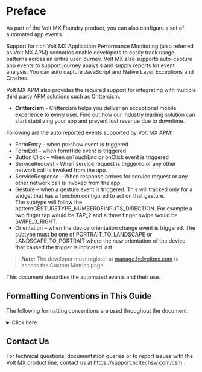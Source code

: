 # Preface

As part of the Volt MX Foundry product, you can also configure a set of automated app events.

Support for rich Volt MX Application Performance Monitoring (also referred as Volt MX APM) scenarios enable developers to easily track usage patterns across an entire user journey. Volt MX also supports auto-capture app events to support journey analysis and supply reports for event analysis. You can auto capture JavaScript and Native Layer Exceptions and Crashes.

Volt MX APM also provides the required support for integrating with multiple third party APM solutions such as Crittercism.

*   **Crittercism** - Crittercism helps you deliver an exceptional mobile experience to every user. Find out how our industry leading solution can start stabilizing your app and prevent lost revenue due to downtime.

Following are the auto reported events supported by Volt MX APM:

*   FormEntry – when preshow event is triggered
*   FormExit – when formHide event is triggered
*   Button Click – when onTouchEnd or onClick event is triggered
*   ServiceRequest - When service request is triggered or any other network call is invoked from the app.
*   ServiceResponse – When response arrives for service request or any other network call is invoked from the app.
*   Gesture – <span></span> when a gesture event is triggered. This will tracked only for a widget that has a function configured to act on that gesture.  
    The subtype will follow the patternGESTURETYPE_NUMBEROFINPUTS_DIRECTION. For example a two finger tap would be TAP_2 and a three finger swipe would be SWIPE_3_RIGHT.
*   Orientation – when the device orientation change event is triggered. The subtype must be one of PORTRAIT_TO_LANDSCAPE or LANDSCAPE_TO_PORTRAIT where the new orientation of the device that caused the trigger is indicated last.

>   **_Note:_** The developer must register at [manage.hclvoltmx.com](https://manage.hclvoltmx.com/) to access the Custom Metrics page.



This document describes the automated events and their use.

## <a name="Typograp"></a>Formatting Conventions in This Guide

The following formatting conventions are used throughout the document:

<details close markdown="block"><summary>Click here</summary>
<table>
<tr>
<th>Conventions</th>
<th>Explanation</th>
</tr>
<tr>
<td><code>Monospace</code></td>
<td>
<ul>
<li>User input text, system prompts, and responses</li>
<li>File path</li>
<li>Commands</li>
<li>Program code</li>
<li>File names</li>
</ul>
</td>
</tr>
<tr>
<td><em>Italic</em></td>
<td>
<ul>
<li>Emphasis</li>
<li>Names of books and documents</li>
<li>New terminology</li>
</ul>
</td>
</tr>
<tr>
<td><strong>Bold</strong></td>
<td>
<ul>
<li>Windows</li>
<li>Menus</li>
<li>Buttons</li>
<li>Icons</li>
<li>Fields</li>
<li>Tabs</li>
<li>Folders</li>
</ul>
</td>
</tr>
<tr>
<td>
<a href="#">URL</a>
</td>
<td>
<ul>
Active link to a URL.
</ul>
</td>
</tr>
<tr>
<td>
<blockquote>
<em>Note:</em>
</blockquote>
</td>
<td>
<ul>
Provides helpful hints or additional information.
</ul>
</td>
</tr>
<tr>
<td>
<blockquote style="color:orange;">
<em>Important:</em>
</blockquote>
</td>
<td>
<ul>
Highlights actions or information that might cause problems to systems or data
</ul>
</td>
</tr>
</table>  
</details>  


## Contact Us  

For technical questions, documentation queries or to report issues with the Volt MX product line, contact us at https://support.hcltechsw.com/csm .



<!-- We welcome your feedback on our documentation. Write to us at [techpubs@voltmx.com](mailto:techpubs@voltmx.com?subject=Documentation Feedback). For technical questions, suggestions, and comments, or to report problems on VoltMX's product line, contact [support@voltmx.com](mailto:support@voltmx.com). -->

<!-- For technical questions, suggestions and comments, or to report problems on the Volt MX product line, contact [support.hcltechsw.com](https://support.hcltechsw.com/). -->